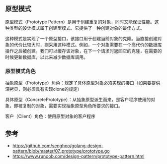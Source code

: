 ## 原型模式

原型模式（Prototype Pattern）是用于创建重复的对象，同时又能保证性能。这种类型的设计模式属于创建型模式，它提供了一种创建对象的最佳方式。

这种模式是实现了一个原型接口，该接口用于创建当前对象的克隆。当直接创建对象的代价比较大时，则采用这种模式。例如，一个对象需要在一个高代价的数据库操作之后被创建。我们可以缓存该对象，在下一个请求时返回它的克隆，在需要的时候更新数据库，以此来减少数据库调用。

### 原型模式角色

抽象原型（Prototype）角色：规定了具体原型对象必须实现的接口（如果要提供深拷贝，则必须具有实现clone的规定）

具体原型（ConcretePrototype）：从抽象原型派生而来，是客户程序使用的对象，即被复制的对象，需要实现抽象原型角色所要求的接口。

客户（Client）角色：使用原型对象的客户程序

## 参考

* https://github.com/senghoo/golang-design-pattern/blob/master/07_prototype/prototype.go
* https://www.runoob.com/design-pattern/prototype-pattern.html